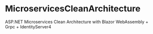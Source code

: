 # MicroservicesCleanArchitecture
ASP.NET Microservices Clean Architecture with Blazor WebAssembly + Grpc + IdentityServer4
